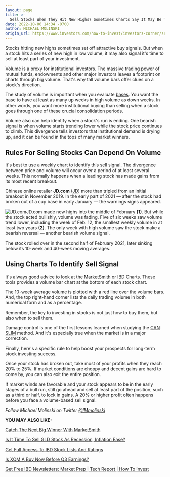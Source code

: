 ```yaml
---
layout: page
title: >-
  Sell Stocks When They Hit New Highs? Sometimes Charts Say It May Be The Right Choice
date: 2022-10-06 14:34 -0700
author: MICHAEL MOLINSKI
origin_url: https://www.investors.com/how-to-invest/investors-corner/sell-stocks-when-they-hit-new-highs-these-charts-say-it-may-be-the-right-choice
---
```





Stocks hitting new highs sometimes set off attractive buy signals. But when a stock hits a series of new high in low volume, it may also signal it's time to sell at least part of your investment.




[Volume](https://www.investors.com/how-to-invest/investors-corner/high-volume-key-open-sesame-moment-for-stock-move/) is a proxy for institutional investors. The massive trading power of mutual funds, endowments and other major investors leaves a footprint on charts through big volume. That's why tall volume bars offer clues on a stock's direction.


The study of volume is important when you evaluate [bases](https://www.investors.com/how-to-invest/investors-corner/best-stocks-to-buy-form-bullish-bases-before-big-price-gains/). You want the base to have at least as many up weeks in high volume as down weeks. In other words, you want more institutional buying than selling when a stock goes through one of these crucial consolidation periods.


Volume also can help identify when a stock's run is ending. One bearish signal is when volume starts trending lower while the stock price continues to climb. This divergence tells investors that institutional demand is drying up, and it can be found in the tops of many market winners.


Rules For Selling Stocks Can Depend On Volume
---------------------------------------------


It's best to use a weekly chart to identify this sell signal. The divergence between price and volume will occur over a period of at least several weeks. This normally happens when a leading stock has made gains from its most recent breakout.


Chinese online retailer **JD.com** ([JD](https://research.investors.com/quote.aspx?symbol=JD)) more than tripled from an initial breakout in November 2019. In the early part of 2021 — after the stock had broken out of a cup base in early January — the warnings signs appeared.


![JD.com](https://www.investors.com/wp-content/uploads/2022/10/IC2c101022-300x161.jpg)JD.com made new highs into the middle of February **(1)**. But while the stock acted bullishly, volume was fading. Five of six weeks saw volume trend lower, including the week of Feb. 12, the smallest weekly volume in at least two years **(2)**. The only week with high volume saw the stock make a bearish reversal — another bearish volume signal.


The stock rolled over in the second half of February 2021, later sinking below its 10-week and 40-week moving averages.


Using Charts To Identify Sell Signal
------------------------------------


It's always good advice to look at the [MarketSmith](https://www.investors.com/product/marketsmith/?artProdLink=MarketSmith) or IBD Charts. These tools provides a volume bar chart at the bottom of each stock chart.


The 10-week average volume is plotted with a red line over the volume bars. And, the top right-hand corner lists the daily trading volume in both numerical form and as a percentage.


Remember, the key to investing in stocks is not just how to buy them, but also when to sell them.


Damage control is one of the first lessons learned when studying the [CAN SLIM](https://www.investors.com/how-to-invest/investors-corner/can-slim-stocks-how-to-find-stock-market-winners/) method. And it's especially true when the market is in a major correction.


Finally, here's a specific rule to help boost your prospects for long-term stock investing success.


Once your stock has broken out, take most of your profits when they reach 20% to 25%. If market conditions are choppy and decent gains are hard to come by, you can also exit the entire position.


If market winds are favorable and your stock appears to be in the early stages of a bull run, still go ahead and sell at least part of the position, such as a third or half, to lock in gains. A 20% or higher profit often happens before you face a volume-based sell signal.


*Follow Michael Molinski on Twitter [@IMmolinski](http://twitter.com/IMmolinski)*


**YOU MAY ALSO LIKE:**


[Catch The Next Big Winner With MarketSmith](https://marketsmith.investors.com/ms-platform/?src=APA1BQ)


[Is It Time To Sell GLD Stock As Recession, Inflation Ease?](https://www.investors.com/research/gld-stock-a-buy-right-now-heres-what-charts-show/)


[Get Full Access To IBD Stock Lists And Ratings](https://www.investors.com/product/ibd-digital/?artProdLink=IBD_Digital)


[Is XOM A Buy Now Before Q3 Earnings?](https://www.investors.com/research/exxon-stock-buy-now/)


[Get Free IBD Newsletters: Market Prep \| Tech Report \| How To Invest](https://shop.investors.com/offer/splashresponsive.aspx?id=newsletters-howtoinvest)


 




